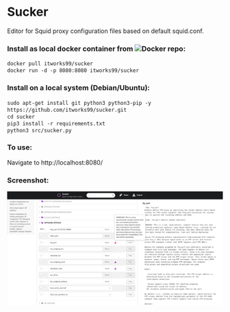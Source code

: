 # Sucker

Editor for Squid proxy configuration files based on default squid.conf.

### Install as local docker container from ![Docker repo](https://hub.docker.com/r/itworks99/sucker):

```shell
docker pull itworks99/sucker
docker run -d -p 8080:8080 itworks99/sucker
```

### Install on a local system (Debian/Ubuntu):

```shell
sudo apt-get install git python3 python3-pip -y
https://github.com/itworks99/sucker.git
cd sucker
pip3 install -r requirements.txt
python3 src/sucker.py
```

### To use:

Navigate to http://localhost:8080/

### Screenshot:

![Screenshot](Screenshot_Sucker.png)
